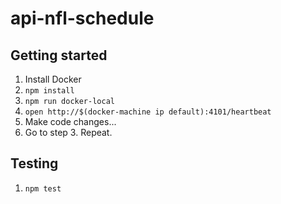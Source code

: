 # api-nfl-schedule

## Getting started
1. Install Docker
2. `npm install`
3. `npm run docker-local`
4. `open http://$(docker-machine ip default):4101/heartbeat`
5. Make code changes...
6. Go to step 3. Repeat.


## Testing
1. `npm test`